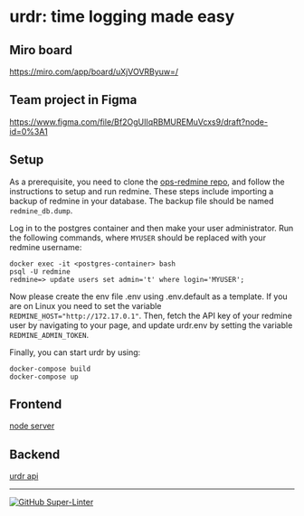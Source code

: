 # urdr: time logging made easy

## Miro board

https://miro.com/app/board/uXjVOVRByuw=/

## Team project in Figma

https://www.figma.com/file/Bf2OgUIIqRBMUREMuVcxs9/draft?node-id=0%3A1

## Setup

As a prerequisite, you need to clone the [ops-redmine repo](https://github.com/NBISweden/ops-redmine), and follow the instructions to setup and run redmine. These steps include importing a backup of redmine in your database. The backup file should be named `redmine_db.dump`.

Log in to the postgres container and then make your user administrator. Run the following commands, where `MYUSER` should be replaced with your redmine username:

```command
docker exec -it <postgres-container> bash
psql -U redmine
redmine=> update users set admin='t' where login='MYUSER';
```

Now please create the env file .env using .env.default as a template. If you are on Linux you need to set the variable `REDMINE_HOST="http://172.17.0.1"`. Then, fetch the API key of your redmine user by navigating to your page, and update urdr.env by setting the variable `REDMINE_ADMIN_TOKEN`.

Finally, you can start urdr by using:

```command
docker-compose build
docker-compose up
```

## Frontend

[node server](http://localhost:4242)

## Backend

[urdr api](http://localhost:8080/issues)

---

[![GitHub Super-Linter](https://github.com/NBISweden/urdr/workflows/Lint%20Code%20Base/badge.svg)](https://github.com/marketplace/actions/super-linter)
